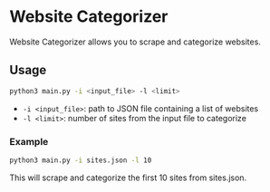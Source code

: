 # Website Categorizer

Website Categorizer allows you to scrape and categorize websites.

## Usage

```sh
python3 main.py -i <input_file> -l <limit>
```

- `-i <input_file>`: path to JSON file containing a list of websites
- `-l <limit>`: number of sites from the input file to categorize

### Example

```sh
python3 main.py -i sites.json -l 10
```

This will scrape and categorize the first 10 sites from sites.json.
